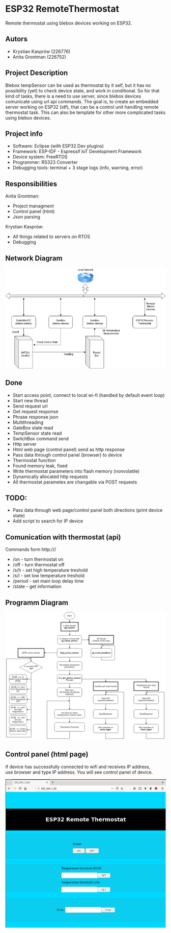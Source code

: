 # ESP32 RemoteThermostat
Remote thermostat using blebox devices working on ESP32. 

## Autors
- Krystian Kasprów (226776) 
- Anita Grontman (226752)

## Project Description

Blebox tempSensor can be used as thermostat by it self, but it has no possibility (yet) to check device state, and work in conditional.
So for that kind of tasks, there is a need to use server, since blebox devices comunicate using url api commands.
The goal is, to create an embedded server working on ESP32 (idf), that can be a control unit handling remote thermostat task.
This can also be template for other more complicated tasks using blebox devices.

## Project info
- Software: Eclipse (with ESP32 Dev plugins) 
- Framework: ESP-IDF - Espressif IoT Development Framework
- Device system: FreeRTOS
- Programmer: RS323 Converter 
- Debugging tools: terminal + 3 stage logs (info, warning, error)  

## Responsibilities 
Anita Grontman: 
  - Project managment
  - Control panel (html)
  - Json parsing 
  
Krystian Kasprów: 
  - All things related to servers on RTOS
  - Debugging


## Network Diagram 
![Image description](images/NetSchem.png)

## Done 
- Start access point, connect to local wi-fi (handled by default event loop)
- Start new thread
- Send request url
- Get request response	
- Phrase response json 
- Multithreading 
- GateBox state read
- TempSensor state read
- SwitchBox command send
- Http server
- Html web page (control panel) send as http response 
- Pass data through control panel (browser) to device
- Thermostat function
- Found memory leak, fixed 
- Write thermostat parameters into flash memory (nonvolatile) 
- Dynamically allocated http requests
- All thermostat parametes are changable via POST requests

## TODO:
- Pass data through web page/control panel both directions (print device state)
- Add script to search for IP device 

## Comunication with thermostat (api)
Commands form http://<ip>/<command>
- /on      - turn thermostat on
- /off     - turn thermostat off
- /s/h     - set high temperature treshold
- /s/l     - set low temperature treshold
- /period  - set main loop delay time 
- /state   - get information

## Programm Diagram 
![Image description](images/ProgrammDiagram.png)

## Control panel (html page) 
If device has successfully connected to wifi and receives IP address, <br />
use browser and type IP address. You will see control panel of device.
  
![Image description](images/webPage_view.png)
